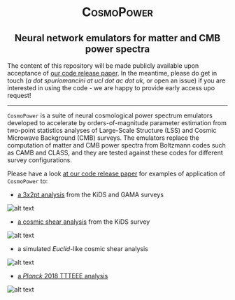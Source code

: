 # <span style="font-variant:small-caps;"><div align="center">CosmoPower</div></span>

## <div align="center">Neural network emulators for matter and CMB power spectra</div>

The content of this repository will be made publicly available upon acceptance of [our code release paper](https://www.google.com).
In the meantime, please do get in touch (_a dot spuriomancini at ucl dot ac dot uk_, or open an issue) if you are interested in using the code - we are happy to provide early access upo request!

---

`CosmoPower` is a suite of neural cosmological power spectrum emulators developed to accelerate by orders-of-magnitude parameter estimation from two-point statistics analyses of Large-Scale Structure (LSS) and Cosmic Microwave Background (CMB) surveys. The emulators replace the computation of matter and CMB power spectra from Boltzmann codes such as CAMB and CLASS, and they are tested against these codes for different survey configurations.

Please have a look [at our code release paper](https://www.google.com) for examples of application of `CosmoPower` to:

- [a 3x2pt analysis](https://doi.org/10.1093/mnras/sty551) from the KiDS and GAMA surveys

![alt text](https://github.com/alessiospuriomancini/cosmopower/images/class_vs_cosmopower_kxg.png)

- [a cosmic shear analysis](10.1051/0004-6361/202039070) from the KiDS survey

![alt text](https://github.com/alessiospuriomancini/cosmopower/images/class_vs_cosmopower_k1k.png "KiDS-1000")

- a simulated _Euclid_-like cosmic shear analysis

![alt text](https://github.com/alessiospuriomancini/cosmopower/images/class_vs_cosmopower_euclid.png "Euclid-like")

- [a _Planck_ 2018 TTTEEE analysis](http://dx.doi.org/10.1051/0004-6361/201833910)

![alt text](https://github.com/alessiospuriomancini/cosmopower/images/class_vs_cosmopower_planck.png "Planck 2018")
